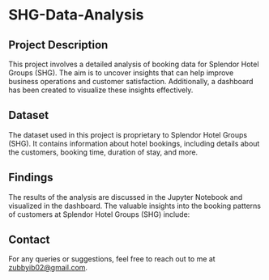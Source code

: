 # SHG-Data-Analysis

## Project Description

This project involves a detailed analysis of booking data for Splendor Hotel Groups (SHG). The aim is to uncover insights that can help improve business operations and customer satisfaction. Additionally, a dashboard has been created to visualize these insights effectively.

## Dataset

The dataset used in this project is proprietary to Splendor Hotel Groups (SHG). It contains information about hotel bookings, including details about the customers, booking time, duration of stay, and more.

## Findings

The results of the analysis are discussed in the Jupyter Notebook and visualized in the dashboard. The valuable insights into the booking patterns of customers at Splendor Hotel Groups (SHG) include:



## Contact

For any queries or suggestions, feel free to reach out to me at zubbyib02@gmail.com.
